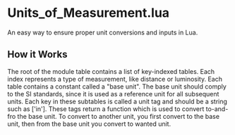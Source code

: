 # Units_of_Measurement.lua
An easy way to ensure proper unit conversions and inputs in Lua.

## How it Works
The root of the module table contains a list of key-indexed tables. Each index represents a type of measurement, like distance or luminosity.
Each table contains a constant called a "base unit". The base unit should comply to the SI standards, since it is used as a reference unit for all subsequent units.
Each key in these subtables is called a unit tag and should be a string such as ['in']. These tags return a function which is used to convert to-and-fro the base unit.
To convert to another unit, you first convert to the base unit, then from the base unit you convert to wanted unit. 
